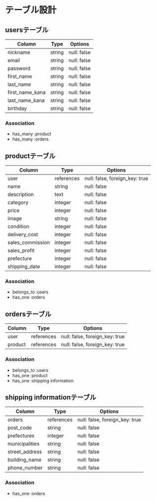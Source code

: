 # テーブル設計

## usersテーブル

| Column              | Type       | Options                   |
| ------------------- | ---------- | ------------------------- |
| nickname            | string     | null: false               |
| email               | string     | null: false               |
| password            | string     | null: false               |
| first_name          | string     | null: false               |
| last_name           | string     | null: false               |
| first_name_kana     | string     | null: false               |
| last_name_kana      | string     | null: false               |
| birthday            | string     | null: false               |


### Association
- has_many :product
- has_many :orders

## productテーブル

| Column             | Type       | Options                        |
| ------------------ | ---------- | ------------------------------ |
| user               | references | null: false, foreign_key: true |
| name               | string     | null: false                    |
| description        | text       | null: false                    |
| category           | integer    | null: false                    |
| price              | integer    | null: false                    |
| image              | string     | null: false                    |
| condition          | integer    | null: false                    |
| delivery_cost      | integer    | null: false                    |
| sales_commission   | integer    | null: false                    |
| sales_profit       | integer    | null: false                    |
| prefecture         | integer    | null: false                    |
| shipping_date      | integer    | null: false                    |


### Association
- belongs_to :users
- has_one :orders

## ordersテーブル

| Column        | Type       | Options                        |
| ------------- | ---------- | ------------------------------ |
| user          | references | null: false, foreign_key: true |
| product       | references | null: false, foreign_key: true |

### Association
- belongs_to :users
- has_one :product
- has_one :shipping information

## shipping informationテーブル

| Column              | Type       | Options                        |
| ------------------- | ---------- | ------------------------------ |
| orders              | references | null: false, foreign_key: true |
| post_code           | string     | null: false                    |
| prefectures         | integer    | null: false                    |
| municipalities      | string     | null: false                    |
| street_address      | string     | null: false                    |
| building_name       | string     | null: false                    |
| phone_number        | string     | null: false                    |


### Association
- has_one :orders

